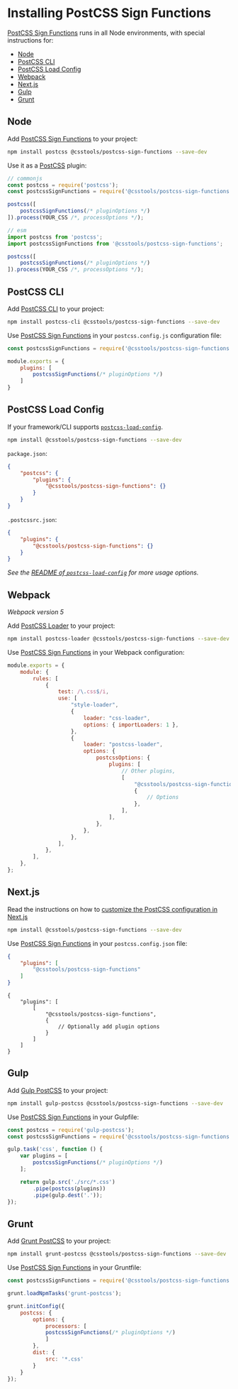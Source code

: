 # Installing PostCSS Sign Functions

[PostCSS Sign Functions] runs in all Node environments, with special instructions for:

- [Node](#node)
- [PostCSS CLI](#postcss-cli)
- [PostCSS Load Config](#postcss-load-config)
- [Webpack](#webpack)
- [Next.js](#nextjs)
- [Gulp](#gulp)
- [Grunt](#grunt)



## Node

Add [PostCSS Sign Functions] to your project:

```bash
npm install postcss @csstools/postcss-sign-functions --save-dev
```

Use it as a [PostCSS] plugin:

```js
// commonjs
const postcss = require('postcss');
const postcssSignFunctions = require('@csstools/postcss-sign-functions');

postcss([
	postcssSignFunctions(/* pluginOptions */)
]).process(YOUR_CSS /*, processOptions */);
```

```js
// esm
import postcss from 'postcss';
import postcssSignFunctions from '@csstools/postcss-sign-functions';

postcss([
	postcssSignFunctions(/* pluginOptions */)
]).process(YOUR_CSS /*, processOptions */);
```

## PostCSS CLI

Add [PostCSS CLI] to your project:

```bash
npm install postcss-cli @csstools/postcss-sign-functions --save-dev
```

Use [PostCSS Sign Functions] in your `postcss.config.js` configuration file:

```js
const postcssSignFunctions = require('@csstools/postcss-sign-functions');

module.exports = {
	plugins: [
		postcssSignFunctions(/* pluginOptions */)
	]
}
```

## PostCSS Load Config

If your framework/CLI supports [`postcss-load-config`](https://github.com/postcss/postcss-load-config).

```bash
npm install @csstools/postcss-sign-functions --save-dev
```

`package.json`:

```json
{
	"postcss": {
		"plugins": {
			"@csstools/postcss-sign-functions": {}
		}
	}
}
```

`.postcssrc.json`:

```json
{
	"plugins": {
		"@csstools/postcss-sign-functions": {}
	}
}
```

_See the [README of `postcss-load-config`](https://github.com/postcss/postcss-load-config#usage) for more usage options._

## Webpack

_Webpack version 5_

Add [PostCSS Loader] to your project:

```bash
npm install postcss-loader @csstools/postcss-sign-functions --save-dev
```

Use [PostCSS Sign Functions] in your Webpack configuration:

```js
module.exports = {
	module: {
		rules: [
			{
				test: /\.css$/i,
				use: [
					"style-loader",
					{
						loader: "css-loader",
						options: { importLoaders: 1 },
					},
					{
						loader: "postcss-loader",
						options: {
							postcssOptions: {
								plugins: [
									// Other plugins,
									[
										"@csstools/postcss-sign-functions",
										{
											// Options
										},
									],
								],
							},
						},
					},
				],
			},
		],
	},
};
```

## Next.js

Read the instructions on how to [customize the PostCSS configuration in Next.js](https://nextjs.org/docs/advanced-features/customizing-postcss-config)

```bash
npm install @csstools/postcss-sign-functions --save-dev
```

Use [PostCSS Sign Functions] in your `postcss.config.json` file:

```json
{
	"plugins": [
		"@csstools/postcss-sign-functions"
	]
}
```

```json5
{
	"plugins": [
		[
			"@csstools/postcss-sign-functions",
			{
				// Optionally add plugin options
			}
		]
	]
}
```

## Gulp

Add [Gulp PostCSS] to your project:

```bash
npm install gulp-postcss @csstools/postcss-sign-functions --save-dev
```

Use [PostCSS Sign Functions] in your Gulpfile:

```js
const postcss = require('gulp-postcss');
const postcssSignFunctions = require('@csstools/postcss-sign-functions');

gulp.task('css', function () {
	var plugins = [
		postcssSignFunctions(/* pluginOptions */)
	];

	return gulp.src('./src/*.css')
		.pipe(postcss(plugins))
		.pipe(gulp.dest('.'));
});
```

## Grunt

Add [Grunt PostCSS] to your project:

```bash
npm install grunt-postcss @csstools/postcss-sign-functions --save-dev
```

Use [PostCSS Sign Functions] in your Gruntfile:

```js
const postcssSignFunctions = require('@csstools/postcss-sign-functions');

grunt.loadNpmTasks('grunt-postcss');

grunt.initConfig({
	postcss: {
		options: {
			processors: [
			postcssSignFunctions(/* pluginOptions */)
			]
		},
		dist: {
			src: '*.css'
		}
	}
});
```

[Gulp PostCSS]: https://github.com/postcss/gulp-postcss
[Grunt PostCSS]: https://github.com/nDmitry/grunt-postcss
[PostCSS]: https://github.com/postcss/postcss
[PostCSS CLI]: https://github.com/postcss/postcss-cli
[PostCSS Loader]: https://github.com/postcss/postcss-loader
[PostCSS Sign Functions]: https://github.com/csstools/postcss-plugins/tree/main/plugins/postcss-sign-functions
[Next.js]: https://nextjs.org
